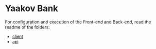 # Yaakov Bank

For configuration and execution of the Front-end and Back-end, read the readme of the folders:

- [client](https://github.com/YaakovDantas/bank_auth/tree/main/front)
- [api](https://github.com/YaakovDantas/bank_auth/tree/main/api) 
